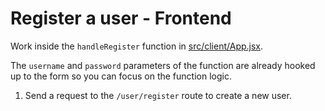 # Register a user - Frontend

Work inside the `handleRegister` function in [src/client/App.jsx](../src/client/App.jsx).

The `username` and `password` parameters of the function are already hooked up to the form so you can focus on the function logic.

1. Send a request to the `/user/register` route to create a new user.
